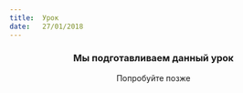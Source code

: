 ```yaml
---
title:  Урок
date:   27/01/2018
---
```


### <center>Мы подготавливаем данный урок</center>
<center>Попробуйте позже</center>